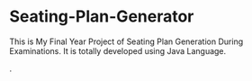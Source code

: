 # Seating-Plan-Generator

This is My Final Year Project of Seating Plan Generation During Examinations. It is totally developed using Java Language.





















































































































































.






































